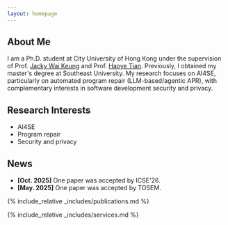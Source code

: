 ```yaml
---
layout: homepage
---
```


## About Me

I am a Ph.D. student at City University of Hong Kong under the supervision of Prof. [Jacky Wai Keung](https://scholars.cityu.edu.hk/en/persons/jwkeung/) and Prof. [Haoye Tian](https://haoyetiancoder.github.io/). Previously, I obtained my master's degree at Southeast University. My research focuses on AI4SE, particularly on automated program repair (LLM-based/agentic APR), with complementary interests in software development security and privacy.

## Research Interests

- AI4SE
- Program repair
- Security and privacy

## News

- **[Oct. 2025]** One paper was accepted by ICSE'26.
- **[May. 2025]** One paper was accepted by TOSEM.

{% include_relative _includes/publications.md %}

{% include_relative _includes/services.md %}
